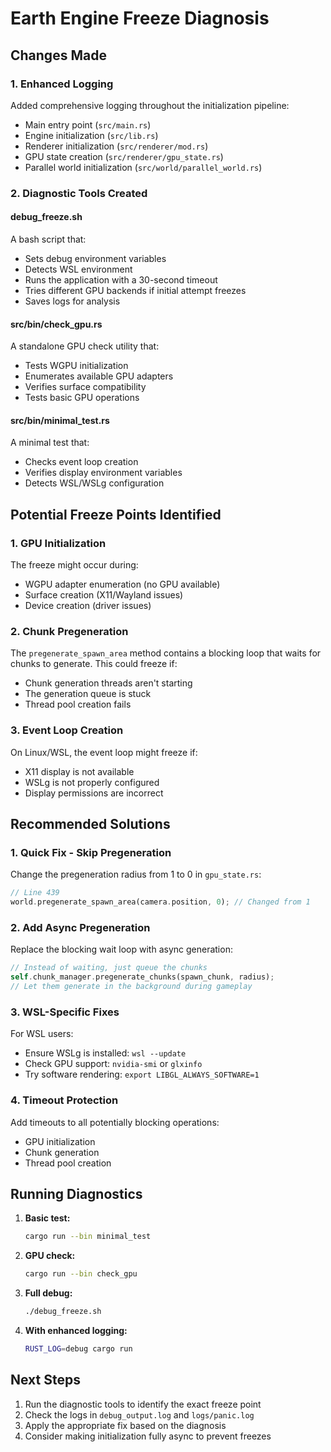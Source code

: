 # Earth Engine Freeze Diagnosis

## Changes Made

### 1. Enhanced Logging
Added comprehensive logging throughout the initialization pipeline:
- Main entry point (`src/main.rs`)
- Engine initialization (`src/lib.rs`)
- Renderer initialization (`src/renderer/mod.rs`)
- GPU state creation (`src/renderer/gpu_state.rs`)
- Parallel world initialization (`src/world/parallel_world.rs`)

### 2. Diagnostic Tools Created

#### debug_freeze.sh
A bash script that:
- Sets debug environment variables
- Detects WSL environment
- Runs the application with a 30-second timeout
- Tries different GPU backends if initial attempt freezes
- Saves logs for analysis

#### src/bin/check_gpu.rs
A standalone GPU check utility that:
- Tests WGPU initialization
- Enumerates available GPU adapters
- Verifies surface compatibility
- Tests basic GPU operations

#### src/bin/minimal_test.rs
A minimal test that:
- Checks event loop creation
- Verifies display environment variables
- Detects WSL/WSLg configuration

## Potential Freeze Points Identified

### 1. GPU Initialization
The freeze might occur during:
- WGPU adapter enumeration (no GPU available)
- Surface creation (X11/Wayland issues)
- Device creation (driver issues)

### 2. Chunk Pregeneration
The `pregenerate_spawn_area` method contains a blocking loop that waits for chunks to generate. This could freeze if:
- Chunk generation threads aren't starting
- The generation queue is stuck
- Thread pool creation fails

### 3. Event Loop Creation
On Linux/WSL, the event loop might freeze if:
- X11 display is not available
- WSLg is not properly configured
- Display permissions are incorrect

## Recommended Solutions

### 1. Quick Fix - Skip Pregeneration
Change the pregeneration radius from 1 to 0 in `gpu_state.rs`:
```rust
// Line 439
world.pregenerate_spawn_area(camera.position, 0); // Changed from 1
```

### 2. Add Async Pregeneration
Replace the blocking wait loop with async generation:
```rust
// Instead of waiting, just queue the chunks
self.chunk_manager.pregenerate_chunks(spawn_chunk, radius);
// Let them generate in the background during gameplay
```

### 3. WSL-Specific Fixes
For WSL users:
- Ensure WSLg is installed: `wsl --update`
- Check GPU support: `nvidia-smi` or `glxinfo`
- Try software rendering: `export LIBGL_ALWAYS_SOFTWARE=1`

### 4. Timeout Protection
Add timeouts to all potentially blocking operations:
- GPU initialization
- Chunk generation
- Thread pool creation

## Running Diagnostics

1. **Basic test:**
   ```bash
   cargo run --bin minimal_test
   ```

2. **GPU check:**
   ```bash
   cargo run --bin check_gpu
   ```

3. **Full debug:**
   ```bash
   ./debug_freeze.sh
   ```

4. **With enhanced logging:**
   ```bash
   RUST_LOG=debug cargo run
   ```

## Next Steps

1. Run the diagnostic tools to identify the exact freeze point
2. Check the logs in `debug_output.log` and `logs/panic.log`
3. Apply the appropriate fix based on the diagnosis
4. Consider making initialization fully async to prevent freezes
